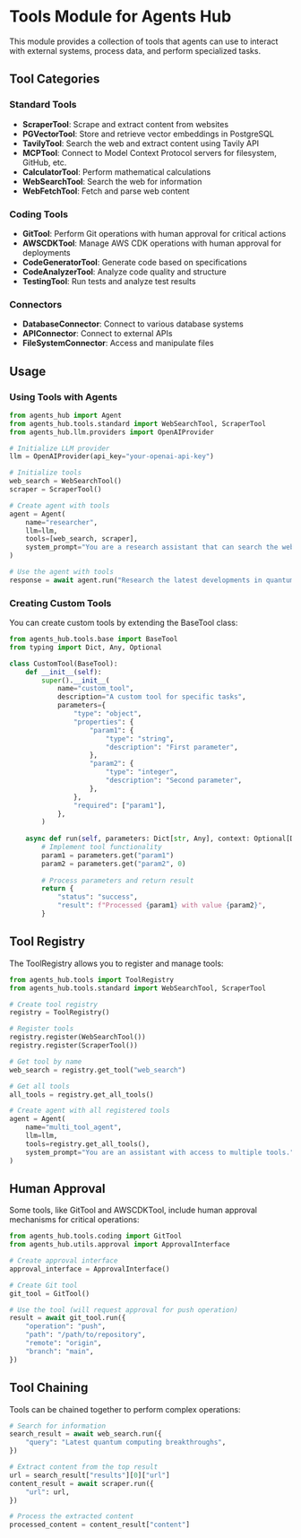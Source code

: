# Tools Module for Agents Hub

This module provides a collection of tools that agents can use to interact with external systems, process data, and perform specialized tasks.

## Tool Categories

### Standard Tools

- **ScraperTool**: Scrape and extract content from websites
- **PGVectorTool**: Store and retrieve vector embeddings in PostgreSQL
- **TavilyTool**: Search the web and extract content using Tavily API
- **MCPTool**: Connect to Model Context Protocol servers for filesystem, GitHub, etc.
- **CalculatorTool**: Perform mathematical calculations
- **WebSearchTool**: Search the web for information
- **WebFetchTool**: Fetch and parse web content

### Coding Tools

- **GitTool**: Perform Git operations with human approval for critical actions
- **AWSCDKTool**: Manage AWS CDK operations with human approval for deployments
- **CodeGeneratorTool**: Generate code based on specifications
- **CodeAnalyzerTool**: Analyze code quality and structure
- **TestingTool**: Run tests and analyze test results

### Connectors

- **DatabaseConnector**: Connect to various database systems
- **APIConnector**: Connect to external APIs
- **FileSystemConnector**: Access and manipulate files

## Usage

### Using Tools with Agents

```python
from agents_hub import Agent
from agents_hub.tools.standard import WebSearchTool, ScraperTool
from agents_hub.llm.providers import OpenAIProvider

# Initialize LLM provider
llm = OpenAIProvider(api_key="your-openai-api-key")

# Initialize tools
web_search = WebSearchTool()
scraper = ScraperTool()

# Create agent with tools
agent = Agent(
    name="researcher",
    llm=llm,
    tools=[web_search, scraper],
    system_prompt="You are a research assistant that can search the web and extract information."
)

# Use the agent with tools
response = await agent.run("Research the latest developments in quantum computing")
```

### Creating Custom Tools

You can create custom tools by extending the BaseTool class:

```python
from agents_hub.tools.base import BaseTool
from typing import Dict, Any, Optional

class CustomTool(BaseTool):
    def __init__(self):
        super().__init__(
            name="custom_tool",
            description="A custom tool for specific tasks",
            parameters={
                "type": "object",
                "properties": {
                    "param1": {
                        "type": "string",
                        "description": "First parameter",
                    },
                    "param2": {
                        "type": "integer",
                        "description": "Second parameter",
                    },
                },
                "required": ["param1"],
            },
        )
    
    async def run(self, parameters: Dict[str, Any], context: Optional[Dict[str, Any]] = None) -> Any:
        # Implement tool functionality
        param1 = parameters.get("param1")
        param2 = parameters.get("param2", 0)
        
        # Process parameters and return result
        return {
            "status": "success",
            "result": f"Processed {param1} with value {param2}",
        }
```

## Tool Registry

The ToolRegistry allows you to register and manage tools:

```python
from agents_hub.tools import ToolRegistry
from agents_hub.tools.standard import WebSearchTool, ScraperTool

# Create tool registry
registry = ToolRegistry()

# Register tools
registry.register(WebSearchTool())
registry.register(ScraperTool())

# Get tool by name
web_search = registry.get_tool("web_search")

# Get all tools
all_tools = registry.get_all_tools()

# Create agent with all registered tools
agent = Agent(
    name="multi_tool_agent",
    llm=llm,
    tools=registry.get_all_tools(),
    system_prompt="You are an assistant with access to multiple tools."
)
```

## Human Approval

Some tools, like GitTool and AWSCDKTool, include human approval mechanisms for critical operations:

```python
from agents_hub.tools.coding import GitTool
from agents_hub.utils.approval import ApprovalInterface

# Create approval interface
approval_interface = ApprovalInterface()

# Create Git tool
git_tool = GitTool()

# Use the tool (will request approval for push operation)
result = await git_tool.run({
    "operation": "push",
    "path": "/path/to/repository",
    "remote": "origin",
    "branch": "main",
})
```

## Tool Chaining

Tools can be chained together to perform complex operations:

```python
# Search for information
search_result = await web_search.run({
    "query": "Latest quantum computing breakthroughs",
})

# Extract content from the top result
url = search_result["results"][0]["url"]
content_result = await scraper.run({
    "url": url,
})

# Process the extracted content
processed_content = content_result["content"]
```
